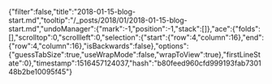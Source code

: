 {"filter":false,"title":"2018-01-15-blog-start.md","tooltip":"/_posts/2018/01/2018-01-15-blog-start.md","undoManager":{"mark":-1,"position":-1,"stack":[]},"ace":{"folds":[],"scrolltop":0,"scrollleft":0,"selection":{"start":{"row":4,"column":16},"end":{"row":4,"column":16},"isBackwards":false},"options":{"guessTabSize":true,"useWrapMode":false,"wrapToView":true},"firstLineState":0},"timestamp":1516457124037,"hash":"b80feed960cfd999193fab730148b2be10095f45"}